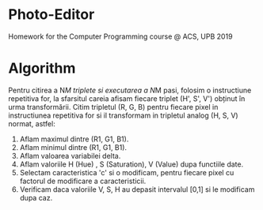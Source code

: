 # Photo-Editor
Homework for the Computer Programming course @ ACS, UPB 2019

# Algorithm

 Pentru citirea a N*M triplete si executarea a N*M pasi, folosim o instructiune repetitiva for, la sfarsitul careia afisam fiecare triplet (H', S', V') obținut în urma transformării.
 Citim tripletul (R, G, B) pentru fiecare pixel in instructiunea repetitiva for si il transformam in tripletul analog (H, S, V) normat, astfel: 
 1) Aflam maximul dintre (R1, G1, B1).
 2) Aflam minimul dintre (R1, G1, B1).
 3) Aflam valoarea variabilei delta.
 4) Aflam valoriile H (Hue) , S (Saturation), V (Value) dupa functiile
 date.
 5) Selectam caracteristica 'c' si o modificam, pentru fiecare pixel cu
 factorul de modificare a caracteristicii.
 6) Verificam daca valoriile V, S, H au depasit intervalul [0,1] si le
 modificam dupa caz.
